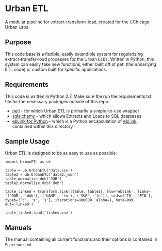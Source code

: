 # Urban ETL
A modular pipeline for extract-transform-load, created for the UChicago Urban Labs.

## Purpose
This code base is a flexible, easily extendible system for regularizing extract-transfer-load processes for the Urban Labs. Written in Python, this system can easily take new functions, either built off of petl (the underlying ETL code) or custom built for specific applications.

## Requirements
This code is written in Python 2.7. Make sure the run the requirements.txt file for the necessary packages outside of this repo:
+ [petl](https://petl.readthedocs.io) - for which Urban ETL is primarily a simple-to-use wrapper
+ [sqlalchemy](https://readthedocs.org/projects/sqlalchemy/) - which allows Extracts and Loads to SQL databases
+ [ebLink for Python](https://github.com/aldengolab/graphical-record-linkage) - which is a Python encapsulation of [ebLink](https://github.com/resteorts/ebLink), contained within this directory

## Sample Usage
Urban ETL is designed to be as easy to use as possible:

`import UrbanETL as ub`

`table = ub.UrbanETL('data.csv')`  
`table2 = ub.UrbanETL('data2.json')`  
`table.normalize_dob('DOB')`  
`table2.normalize_dob('dob')`  

`table_linked = transform.link([table, table2], how='eblink', links=[('DOB', 'dob'), ('NAME', 'fn'), ('SUR', 'ln')], uids=['ID', 'PIN'], types=['c', 's', 's'], iterations=100000, alpha=1, beta=999 out='linked')`

`table_linked.load('linked.csv')`

## Manuals

The manual containing all current functions and their options is contained in `Functions.md`. 
